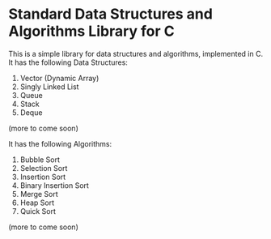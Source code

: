 # Standard Data Structures and Algorithms Library for C

This is a simple library for data structures and algorithms, implemented in C.
It has the following Data Structures:

1. Vector (Dynamic Array)
2. Singly Linked List
3. Queue
4. Stack 
5. Deque

(more to come soon)

It has the following Algorithms:

1. Bubble Sort
2. Selection Sort
3. Insertion Sort
4. Binary Insertion Sort
5. Merge Sort
6. Heap Sort
7. Quick Sort
   
(more to come soon)
